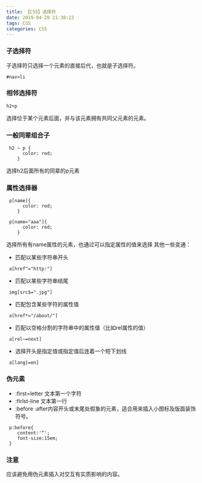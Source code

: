 ```yaml
---
title: 【CSS】选择符
date: 2019-04-20 21:38:23
tags: CSS
categories: CSS
---
```

### 子选择符
子选择符只选择一个元素的直接后代，也就是子选择符。
```
#nav>li
```
### 相邻选择符
```
h2+p
```
选择位于某个元素后面，并与该元素拥有共同父元素的元素。
### 一般同辈组合子
```
 h2 ~ p {
      color: red;
    }
```
选择h2后面所有的同辈的p元素
### 属性选择器
```
 p[name]{
      color: red;
    }
    
 p[name="aaa"]{
      color: red;
    }
```
选择所有有name属性的元素，也通过可以指定属性的值来选择
其他一些变通：
+ 匹配以某些字符串开头
```
 a[href^="http:"]
```
+ 匹配以某些字符串结尾
```
 img[src$=".jpg"]
```
+ 匹配包含某些字符的属性值
```
 a[href*="/about/"]
```
+ 匹配以空格分割的字符串中的属性值（比如rel属性的值）
```
 a[rel~=next]
```
+ 选择开头是指定值或指定值后连着一个短下划线
```
 a[lang|=en]
```
### 伪元素
+ :first=letter
文本第一个字符
+ :firlst-line
文本第一行
+ :before :after内容开头或末尾处假象的元素，适合用来插入小图标及版面装饰符号。
```
 p:before{
    content:'“';
    font-size:15em;
 }
```
### 注意
应该避免用伪元素插入对交互有实质影响的内容。
